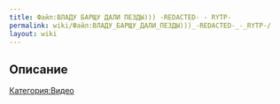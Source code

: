 ```yaml
---
title: Файл:ВЛАДУ БАРЩУ ДАЛИ ПЕЗДЫ))) -REDACTED- - RYTP-
permalink: wiki/Файл:ВЛАДУ_БАРЩУ_ДАЛИ_ПЕЗДЫ)))_-REDACTED-_-_RYTP-/
layout: wiki
---
```


## Описание

[Категория:Видео](Категория:Видео "wikilink")
